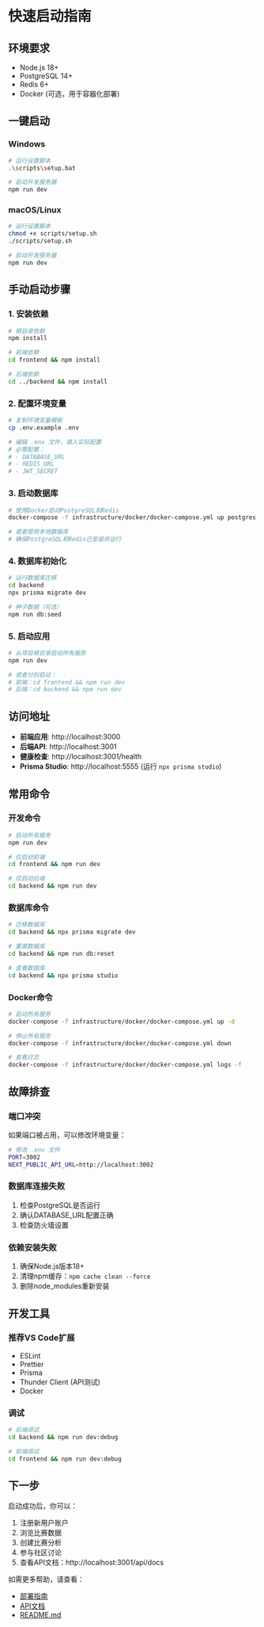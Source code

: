 # 快速启动指南

## 环境要求
- Node.js 18+
- PostgreSQL 14+
- Redis 6+
- Docker (可选，用于容器化部署)

## 一键启动

### Windows
```bash
# 运行设置脚本
.\scripts\setup.bat

# 启动开发服务器
npm run dev
```

### macOS/Linux
```bash
# 运行设置脚本
chmod +x scripts/setup.sh
./scripts/setup.sh

# 启动开发服务器
npm run dev
```

## 手动启动步骤

### 1. 安装依赖
```bash
# 根目录依赖
npm install

# 前端依赖
cd frontend && npm install

# 后端依赖
cd ../backend && npm install
```

### 2. 配置环境变量
```bash
# 复制环境变量模板
cp .env.example .env

# 编辑 .env 文件，填入实际配置
# 必需配置：
# - DATABASE_URL
# - REDIS_URL
# - JWT_SECRET
```

### 3. 启动数据库
```bash
# 使用Docker启动PostgreSQL和Redis
docker-compose -f infrastructure/docker/docker-compose.yml up postgres redis -d

# 或者使用本地数据库
# 确保PostgreSQL和Redis已安装并运行
```

### 4. 数据库初始化
```bash
# 运行数据库迁移
cd backend
npx prisma migrate dev

# 种子数据（可选）
npm run db:seed
```

### 5. 启动应用
```bash
# 从项目根目录启动所有服务
npm run dev

# 或者分别启动：
# 前端：cd frontend && npm run dev
# 后端：cd backend && npm run dev
```

## 访问地址
- **前端应用**: http://localhost:3000
- **后端API**: http://localhost:3001
- **健康检查**: http://localhost:3001/health
- **Prisma Studio**: http://localhost:5555 (运行 `npx prisma studio`)

## 常用命令

### 开发命令
```bash
# 启动所有服务
npm run dev

# 仅启动前端
cd frontend && npm run dev

# 仅启动后端
cd backend && npm run dev
```

### 数据库命令
```bash
# 迁移数据库
cd backend && npx prisma migrate dev

# 重置数据库
cd backend && npm run db:reset

# 查看数据库
cd backend && npx prisma studio
```

### Docker命令
```bash
# 启动所有服务
docker-compose -f infrastructure/docker/docker-compose.yml up -d

# 停止所有服务
docker-compose -f infrastructure/docker/docker-compose.yml down

# 查看日志
docker-compose -f infrastructure/docker/docker-compose.yml logs -f
```

## 故障排查

### 端口冲突
如果端口被占用，可以修改环境变量：
```bash
# 修改 .env 文件
PORT=3002
NEXT_PUBLIC_API_URL=http://localhost:3002
```

### 数据库连接失败
1. 检查PostgreSQL是否运行
2. 确认DATABASE_URL配置正确
3. 检查防火墙设置

### 依赖安装失败
1. 确保Node.js版本18+
2. 清理npm缓存：`npm cache clean --force`
3. 删除node_modules重新安装

## 开发工具

### 推荐VS Code扩展
- ESLint
- Prettier
- Prisma
- Thunder Client (API测试)
- Docker

### 调试
```bash
# 后端调试
cd backend && npm run dev:debug

# 前端调试
cd frontend && npm run dev:debug
```

## 下一步

启动成功后，你可以：
1. 注册新用户账户
2. 浏览比赛数据
3. 创建比赛分析
4. 参与社区讨论
5. 查看API文档：http://localhost:3001/api/docs

如需更多帮助，请查看：
- [部署指南](docs/DEPLOYMENT.md)
- [API文档](docs/API.md)
- [README.md](README.md)